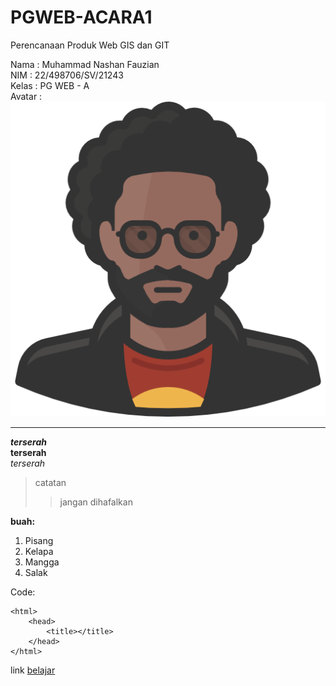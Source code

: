 # PGWEB-ACARA1
Perencanaan Produk Web GIS dan GIT 

Nama    : Muhammad Nashan Fauzian   
NIM     : 22/498706/SV/21243  
Kelas   : PG WEB - A  
Avatar  :   
![gambar](img/girls.png)





___
***terserah***   
**terserah**   
*terserah*

>catatan
>
>>jangan dihafalkan

**buah:**
1. Pisang
2. Kelapa
3. Mangga
4. Salak

Code:
```
<html>
    <head>
        <title></title>
    </head>
</html>
```

link [belajar](https://elok.ugm.ac.id/course/view.php?id=13118)

